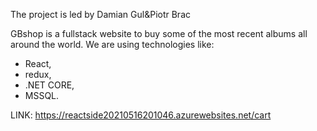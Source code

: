 The project is led by Damian Gul&amp;Piotr Brac


GBshop is a fullstack website to buy some of the most recent albums all around the world. We are using technologies like:
- React, 
- redux, 
- .NET CORE, 
- MSSQL.

LINK:
https://reactside20210516201046.azurewebsites.net/cart

